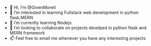 - 👋 Hi, I’m @GivenMoreti
- 👀 I’m interested in learning Fullstack web development in python flask,MERN
- 🌱 I’m currently learning Nodejs.
- 💞️ I’m looking to collaborate on projects develped in python flask and MERN framework
- 📫 Feel free to email me whenever you have any interesting projects

<!---
GivenMoreti/GivenMoreti is a ✨ special ✨ repository because its `README.md` (this file) appears on your GitHub profile.
You can click the Preview link to take a look at your changes.
--->
